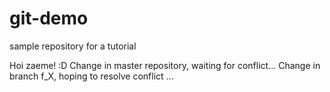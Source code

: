 # git-demo
sample repository for a tutorial

Hoi zaeme! :D
Change in master repository, waiting for conflict...
Change in branch f_X, hoping to resolve conflict ...